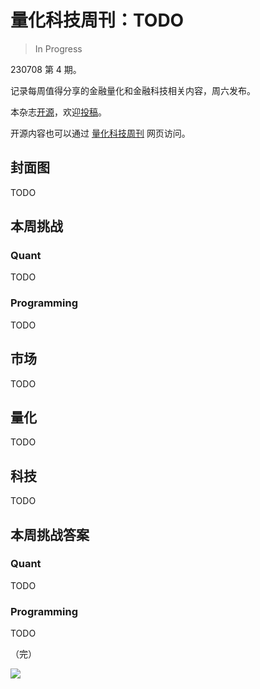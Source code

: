 # 量化科技周刊：TODO

> In Progress

230708 第 4 期。

记录每周值得分享的金融量化和金融科技相关内容，周六发布。

本杂志[开源](https://github.com/Midtown-Innovation/quantech-weekly.git "开源地址")，欢迎[投稿](https://github.com/Midtown-Innovation/quantech-weekly/issues "投稿")。

开源内容也可以通过 [量化科技周刊](https://midtown.gitbook.io/quantech "量化科技周刊") 网页访问。

## 封面图

TODO

## 本周挑战

### Quant

TODO

### Programming

TODO

## 市场

TODO

## 量化

TODO

## 科技

TODO

## 本周挑战答案

### Quant

TODO

### Programming

TODO

（完）

![](https://raw.githubusercontent.com/Midtown-Innovation/quantech-weekly/main/resource/wechat.png)



